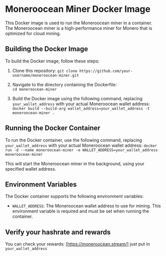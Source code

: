 # Moneroocean Miner Docker Image

This Docker image is used to run the Moneroocean miner in a container. The Moneroocean miner is a high-performance miner for Monero that is optimized for cloud mining.

## Building the Docker Image

To build the Docker image, follow these steps:

1. Clone this repository: 
```git clone https://github.com/your-username/moneroocean-miner.git```


2. Navigate to the directory containing the Dockerfile:  
```cd moneroocean-miner```


3. Build the Docker image using the following command, replacing `your_wallet_address` with your actual Moneroocean wallet address: 
```docker build --build-arg wallet_address=your_wallet_address -t moneroocean-miner .```


## Running the Docker Container

To run the Docker container, use the following command, replacing `your_wallet_address` with your actual Moneroocean wallet address: 
```docker run -d --name moneroocean-miner -e WALLET_ADDRESS=your_wallet_address moneroocean-miner```


This will start the Moneroocean miner in the background, using your specified wallet address.

## Environment Variables

The Docker container supports the following environment variables:

- `WALLET_ADDRESS`: The Moneroocean wallet address to use for mining. This environment variable is required and must be set when running the container.

## Verify your hashrate and rewards

You can check your rewards: [https://moneroocean.stream/] just put in `your_wallet_address` 
